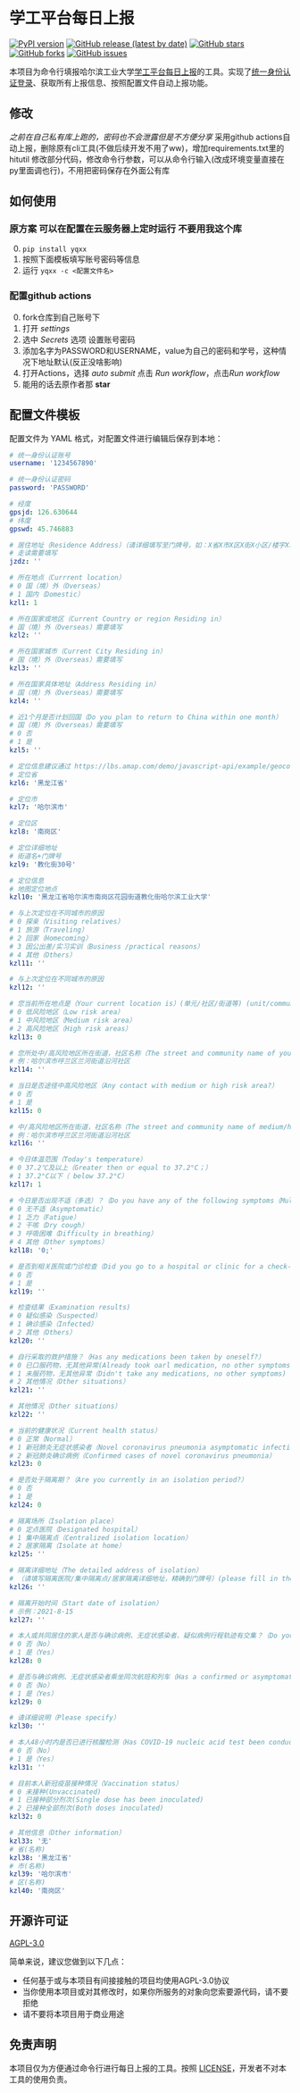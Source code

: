 # 学工平台每日上报

[![PyPI version](https://img.shields.io/pypi/v/yqxx)](https://pypi.org/project/yqxx/)
[![GitHub release (latest by date)](https://img.shields.io/github/v/release/billchenchina/yqxx)](https://github.com/billchenchina/yqxx/releases)
[![GitHub stars](https://img.shields.io/github/stars/billchenchina/yqxx)](https://github.com/billchenchina/yqxx/stargazers)
[![GitHub forks](https://img.shields.io/github/forks/billchenchina/yqxx)](https://github.com/billchenchina/yqxx/network)
[![GitHub issues](https://img.shields.io/github/issues/billchenchina/yqxx)](https://github.com/billchenchina/yqxx/issues/)

本项目为命令行填报哈尔滨工业大学[学工平台](https://xg.hit.edu.cn/)[每日上报](https://xg.hit.edu.cn/zhxy-xgzs/xg_yqglxs/xsmrsb)的工具。实现了[统一身份认证登录](http://ids.hit.edu.cn/authserver/login)、获取所有上报信息、按照配置文件自动上报功能。

## 修改
*之前在自己私有库上跑的，密码也不会泄露但是不方便分享*
采用github actions自动上报，删除原有cli工具(不做后续开发不用了ww)，增加requirements.txt里的hitutil
修改部分代码，修改命令行参数，可以从命令行输入(改成环境变量直接在py里面调也行)，不用把密码保存在外面公有库

## 如何使用
### 原方案 可以在配置在云服务器上定时运行 不要用我这个库
0. `pip install yqxx`
1. 按照下面模板填写账号密码等信息
2. 运行 `yqxx -c <配置文件名>`

<!-- 如需定时执行，请自行配置任务计划（Windows）或 Cron 任务（Linux） -->

### 配置github actions 
0. fork仓库到自己账号下
1. 打开 *settings*
2. 选中 *Secrets* 选项 设置账号密码
3. 添加名字为PASSWORD和USERNAME，value为自己的密码和学号，这种情况下地址默认(反正没啥影响)
4. 打开Actions，选择 *auto submit* 点击 *Run workflow*，点击*Run workflow*
5. 能用的话去原作者那 **star**
## 配置文件模板

配置文件为 YAML 格式，对配置文件进行编辑后保存到本地：

```yaml
# 统一身份认证账号
username: '1234567890'

# 统一身份认证密码
password: 'PASSWORD'

# 经度
gpsjd: 126.630644
# 纬度
gpswd: 45.746883

# 居住地址（Residence Address）（请详细填写至门牌号，如：X省X市X区X街X小区/楼宇X单元X门牌号）(Road and doorplate，e.g.：Room XX No. XX Community XX)
# 走读需要填写
jzdz: ''

# 所在地点（Currrent location）
# 0 国（境）外（Overseas）
# 1 国内（Domestic）
kzl1: 1

# 所在国家或地区（Current Country or region Residing in）
# 国（境）外（Overseas）需要填写
kzl2: ''

# 所在国家城市（Current City Residing in）
# 国（境）外（Overseas）需要填写
kzl3: ''

# 所在国家具体地址（Address Residing in）
# 国（境）外（Overseas）需要填写
kzl4: ''

# 近1个月是否计划回国（Do you plan to return to China within one month）
# 国（境）外（Overseas）需要填写
# 0 否
# 1 是
kzl5: ''

# 定位信息建议通过 https://lbs.amap.com/demo/javascript-api/example/geocoder/regeocoding F12 获取
# 定位省
kzl6: '黑龙江省'

# 定位市
kzl7: '哈尔滨市'

# 定位区
kzl8: '南岗区'

# 定位详细地址
# 街道名+门牌号
kzl9: '教化街30号'

# 定位信息
# 地图定位地点
kzl10: '黑龙江省哈尔滨市南岗区花园街道教化街哈尔滨工业大学'

# 与上次定位在不同城市的原因
# 0 探亲（Visiting relatives）
# 1 旅游（Traveling）
# 2 回家（Homecoming）
# 3 因公出差/实习实训（Business /practical reasons）
# 4 其他（Others）
kzl11: ''

# 与上次定位在不同城市的原因
kzl12: ''

# 您当前所在地点是（Your current location is）(单元/社区/街道等) (unit/community/street, etc.)
# 0 低风险地区（Low risk area）
# 1 中风险地区（Medium risk area）
# 2 高风险地区（High risk areas）
kzl13: 0

# 您所处中/高风险地区所在街道，社区名称（The street and community name of your medium/high risk area is）
# 例：哈尔滨市呼兰区兰河街道沿河社区
kzl14: ''

# 当日是否途径中高风险地区（Any contact with medium or high risk area?）
# 0 否
# 1 是
kzl15: 0

# 中/高风险地区所在街道，社区名称（The street and community name of medium/high risk area is）
# 例：哈尔滨市呼兰区兰河街道沿河社区
kzl16: ''

# 今日体温范围（Today's temperature）
# 0 37.2℃及以上（Greater then or equal to 37.2°C；）
# 1 37.2°C以下（ below 37.2°C）
kzl17: 1

# 今日是否出现不适（多选）？（Do you have any of the following symptoms（Multiple choice）?）
# 0 无不适（Asymptomatic）
# 1 乏力（Fatigue）
# 2 干咳（Dry cough）
# 3 呼吸困难（Difficulty in breathing）
# 4 其他（Other symptoms）
kzl18: '0;'

# 是否到相关医院或门诊检查（Did you go to a hospital or clinic for a check-up?)
# 0 否
# 1 是
kzl19: ''

# 检查结果（Examination results)
# 0 疑似感染（Suspected）
# 1 确诊感染（Infected）
# 2 其他（Others）
kzl20: ''

# 自行采取的救护措施？（Has any medications been taken by oneself?）
# 0 已口服药物，无其他异常(Already took oarl medication, no other symptoms)
# 1 未服药物，无其他异常（Didn't take any medications, no other symptoms)
# 2 其他情况（Other situations）
kzl21: ''

# 其他情况（Other situations）
kzl22: ''

# 当前的健康状况（Current health status）
# 0 正常（Normal）
# 1 新冠肺炎无症状感染者（Novel coronavirus pneumonia asymptomatic infection）
# 2 新冠肺炎确诊病例（Confirmed cases of novel coronavirus pneumonia）
kzl23: 0

# 是否处于隔离期？（Are you currently in an isolation period?）
# 0 否
# 1 是
kzl24: 0

# 隔离场所（Isolation place）
# 0 定点医院（Designated hospital）
# 1 集中隔离点（Centralized isolation location）
# 2 居家隔离（Isolate at home）
kzl25: ''

# 隔离详细地址（The detailed address of isolation）
# （请填写隔离医院/集中隔离点/居家隔离详细地址，精确到门牌号）(please fill in the detailed address of the isolated hospital/centralized isolation location/isolated at home, accurate to the door number)
kzl26: ''

# 隔离开始时间（Start date of isolation）
# 示例：2021-8-15
kzl27: ''

# 本人或共同居住的家人是否与确诊病例、无症状感染者、疑似病例行程轨迹有交集？（Do you or your family members living together cross paths with confirmed /asymptomatic/ suspected cases?）
# 0 否（No）
# 1 是（Yes）
kzl28: 0

# 是否与确诊病例、无症状感染者乘坐同次航班和列车（Has a confirmed or asymptomatic case  been detected in same transportation with you）
# 0 否（No）
# 1 是（Yes）
kzl29: 0

# 请详细说明（Please specify）
kzl30: ''

# 本人48小时内是否已进行核酸检测（Has COVID-19 nucleic acid test been conducted during 48 hours）
# 0 否（No）
# 1 是（Yes）
kzl31: ''

# 目前本人新冠疫苗接种情况（Vaccination status）
# 0 未接种(Unvaccinated)
# 1 已接种部分剂次(Single dose has been inoculated)
# 2 已接种全部剂次(Both doses inoculated)
kzl32: 0

# 其他信息（Other information）
kzl33: '无'
# 省(名称)
kzl38: '黑龙江省'
# 市(名称)
kzl39: '哈尔滨市'
# 区(名称)
kzl40: '南岗区'
```

## 开源许可证

[AGPL-3.0](./LICENSE)

简单来说，建议您做到以下几点：

- 任何基于或与本项目有间接接触的项目均使用AGPL-3.0协议
- 当你使用本项目或对其修改时，如果你所服务的对象向您索要源代码，请不要拒绝
- 请不要将本项目用于商业用途

## 免责声明

本项目仅为方便通过命令行进行每日上报的工具。按照 [LICENSE](./LICENSE)，开发者不对本工具的使用负责。
